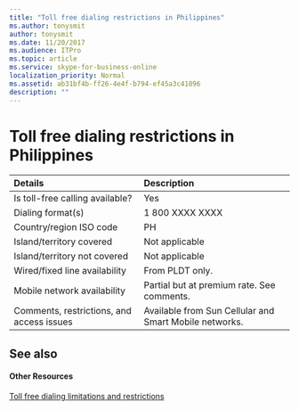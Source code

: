 ```yaml
---
title: "Toll free dialing restrictions in Philippines"
ms.author: tonysmit
author: tonysmit
ms.date: 11/20/2017
ms.audience: ITPro
ms.topic: article
ms.service: skype-for-business-online
localization_priority: Normal
ms.assetid: ab31bf4b-ff26-4e4f-b794-ef45a3c41896
description: ""
---
```


# Toll free dialing restrictions in Philippines

|**Details**|**Description**|
|:-----|:-----|
|Is toll-free calling available?  <br/> |Yes  <br/> |
|Dialing format(s)  <br/> |1 800 XXXX XXXX  <br/> |
|Country/region ISO code  <br/> |PH  <br/> |
|Island/territory covered  <br/> |Not applicable  <br/> |
|Island/territory not covered  <br/> |Not applicable  <br/> |
|Wired/fixed line availability  <br/> | From PLDT only. <br/> |
|Mobile network availability  <br/> |Partial but at premium rate. See comments.  <br/> |
|Comments, restrictions, and access issues  <br/> |Available from Sun Cellular and Smart Mobile networks.  <br/> |
   
## See also

#### Other Resources

[Toll free dialing limitations and restrictions](toll-free-dialing-limitations-and-restrictions.md)

